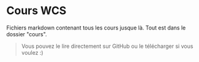 # Cours WCS

Fichiers markdown contenant tous les cours jusque là. Tout est dans le dossier "cours".

> Vous pouvez le lire directement sur GitHub ou le télécharger si vous voulez :)
